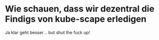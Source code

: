 # Wie schauen, dass wir dezentral die Findigs von kube-scape erledigen

Ja klar geht besser .. but shut the fuck up!
